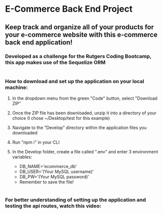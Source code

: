# E-Commerce Back End Project

## Keep track and organize all of your products for your e-commerce website with this e-commerce back end application!

### Developed as a challenge for the Rutgers Coding Bootcamp, this app makes use of the Sequelize ORM <br><br>

### How to download and set up the application on your local machine:

1. In the dropdown menu from the green "Code" button, select "Download ZIP"

2. Once the ZIP file has been downloaded, unzip it into a directory of your choice (I chose ~/Desktop/test for this example)

3. Navigate to the "Develop" directory within the application files you downloaded

4. Run "npm i" in your CLI

5. In the Develop folder, create a file called ".env" and enter 3 environment variables:
    - DB_NAME='ecommerce_db'
    - DB_USER='(Your MySQL username)'
    - DB_PW='(Your MySQL password)'
    - Remember to save the file!
<br><br>

### For better understanding of setting up the application and testing the api routes, watch this video: